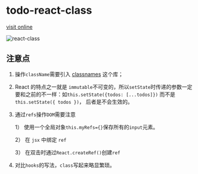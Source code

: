 # todo-react-class

[visit online](https://todo-class.surge.sh/)

![react-class](/react-class.png)

## 注意点

1. 操作`className`需要引入 [classnames](https://github.com/JedWatson/classnames#readme) 这个库；
2. React 的特点之一就是 `immutable`不可变的，所以`setState`时传递的参数一定要和之前的不一样：如`this.setState({todos: [...todos]})` 而不是 `this.setState({ todos })`， 后者是不会生效的。
3. 通过`refs`操作`DOM`需要注意

   1） 使用一个全局对象`this.myRefs={}`保存所有的`input`元素。

   2） 在 `jsx` 中绑定 `ref`

   3） 在双击时通过`React.createRef()`创建`ref`

4. 对比`hooks`的写法，`class`写起来略显繁琐。
